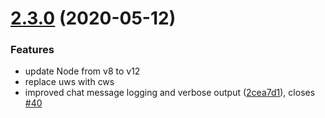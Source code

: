 # [2.3.0](https://github.com/Tarnadas/net64plus-server/compare/2.2.4...2.3.0) (2020-05-12)


### Features

* update Node from v8 to v12
* replace uws with cws
* improved chat message logging and verbose output ([2cea7d1](https://github.com/Tarnadas/net64plus-server/commit/2cea7d19c156e02c3733c5baf753815883dc3e74)), closes [#40](https://github.com/Tarnadas/net64plus-server/issues/40)



